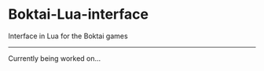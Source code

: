 # Boktai-Lua-interface
Interface in Lua for the Boktai games

-------------------------------------

Currently being worked on...
